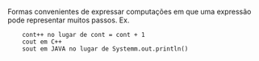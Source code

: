 Formas convenientes de expressar computações em que uma expressão pode representar muitos passos.
	Ex.

		cont++ no lugar de cont = cont + 1
		cout em C++
		sout em JAVA no lugar de Systemm.out.println()